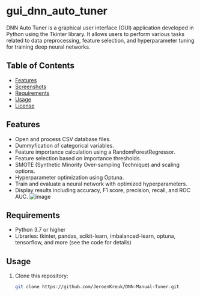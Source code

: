 # gui_dnn_auto_tuner
DNN Auto Tuner is a graphical user interface (GUI) application developed in Python using the Tkinter library. It allows users to perform various tasks related to data preprocessing, feature selection, and hyperparameter tuning for training deep neural networks.
## Table of Contents

- [Features](#features)
- [Screenshots](#screenshots)
- [Requirements](#requirements)
- [Usage](#usage)
- [License](#license)

## Features

- Open and process CSV database files.
- Dummyfication of categorical variables.
- Feature importance calculation using a RandomForestRegressor.
- Feature selection based on importance thresholds.
- SMOTE (Synthetic Minority Over-sampling Technique) and scaling options.
- Hyperparameter optimization using Optuna.
- Train and evaluate a neural network with optimized hyperparameters.
- Display results including accuracy, F1 score, precision, recall, and ROC AUC.
![image](https://github.com/JeroenKreuk/gui_dnn_auto_tuner/assets/85551796/16a8c736-7cfd-48dd-be4b-339eccde6f7a)

## Requirements

- Python 3.7 or higher
- Libraries: tkinter, pandas, scikit-learn, imbalanced-learn, optuna, tensorflow, and more (see the code for details)

## Usage

1. Clone this repository:

   ```bash
   git clone https://github.com/JeroenKreuk/DNN-Manual-Tuner.git
